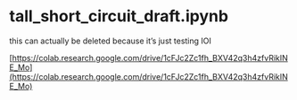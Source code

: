 # tall_short_circuit_draft.ipynb

this can actually be deleted because it’s just testing IOI

[https://colab.research.google.com/drive/1cFJc2Zc1fh_BXV42q3h4zfvRikINE_Mo](https://colab.research.google.com/drive/1cFJc2Zc1fh_BXV42q3h4zfvRikINE_Mo)